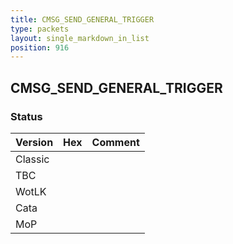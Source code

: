 ```yaml
---
title: CMSG_SEND_GENERAL_TRIGGER
type: packets
layout: single_markdown_in_list
position: 916
---
```


## CMSG_SEND_GENERAL_TRIGGER

### Status

Version    | Hex        | Comment
---------- | ---------- | ---------- 
Classic    |            |
TBC        |            |
WotLK      |            |
Cata       |            |
MoP        |            |